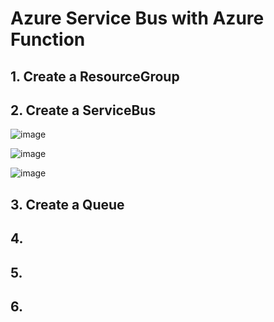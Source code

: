# Azure Service Bus with Azure Function

## 1. Create a ResourceGroup



## 2. Create a ServiceBus

![image](https://github.com/luiscoco/Azure-Service-Bus-with-Azure-Function/assets/32194879/8a6f4999-ac8b-4f7e-a277-ee6988427d36)

![image](https://github.com/luiscoco/Azure-Service-Bus-with-Azure-Function/assets/32194879/313461b6-3564-4ab9-9acc-99f7a5287651)

![image](https://github.com/luiscoco/Azure-Service-Bus-with-Azure-Function/assets/32194879/2abcc611-3fe9-4d87-9ad6-94c63cd16a3b)

## 3. Create a Queue



## 4. 



## 5. 



## 6. 



